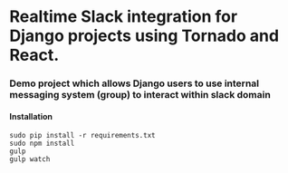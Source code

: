 # Realtime Slack integration for Django projects using Tornado and React. 
  
### Demo project which allows Django users to use internal messaging system (group) to interact within slack domain  

#### Installation 
```
sudo pip install -r requirements.txt
sudo npm install
gulp
gulp watch
```
